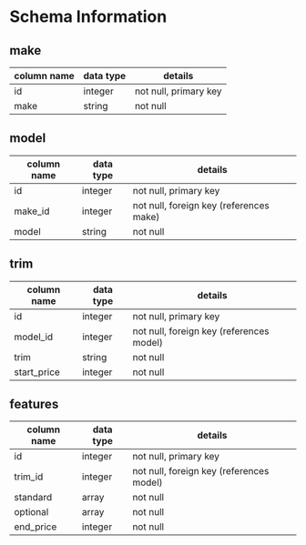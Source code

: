 # Schema Information

## make
column name | data type | details
------------|-----------|-----------------------
id          | integer   | not null, primary key
make        | string    | not null

## model
column name | data type | details
------------|-----------|-----------------------
id          | integer   | not null, primary key
make_id     | integer   | not null, foreign key (references make)
model       | string    | not null

## trim
column name | data type | details
------------|-----------|-----------------------
id          | integer   | not null, primary key
model_id    | integer   | not null, foreign key (references model)
trim        | string    | not null
start_price | integer   | not null

## features
column name | data type | details
------------|-----------|-----------------------
id          | integer   | not null, primary key
trim_id     | integer   | not null, foreign key (references model)
standard    | array     | not null
optional    | array     | not null
end_price   | integer   | not null
